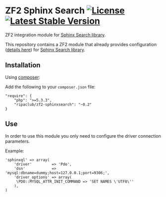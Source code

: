 ZF2 Sphinx Search [![License](http://img.shields.io/badge/license-BSD--2-green.svg)](http://opensource.org/licenses/BSD-2-Clause)&nbsp;[![Latest Stable Version](https://poser.pugx.org/ripaclub/zf2-sphinxsearch/v/stable.png)](https://packagist.org/packages/ripaclub/zf2-sphinxsearch)
=======================

ZF2 integration module for [Sphinx Search library](https://github.com/ripaclub/sphinxsearch).

This repository contains a ZF2 module that already provides configuration ([details here](https://github.com/ripaclub/sphinxsearch)) for [Sphinx Search library](https://github.com/ripaclub/sphinxsearch).

Installation
---

Using [composer](http://getcomposer.org/):

Add the following to your `composer.json` file:

    "require": {
        "php": ">=5.3.3",
        "ripaclub/zf2-sphinxsearch": "~0.2"
    }

Use
---

In order to use this module you only need to configure the driver connection parameters.

Example:

    'sphinxql' => array(
        'driver'         => 'Pdo',
        'dsn'            => 'mysql:dbname=dummy;host=127.0.0.1;port=9306;',
        'driver_options' => array(
         \PDO::MYSQL_ATTR_INIT_COMMAND => 'SET NAMES \'UTF8\''
        ),
    )
